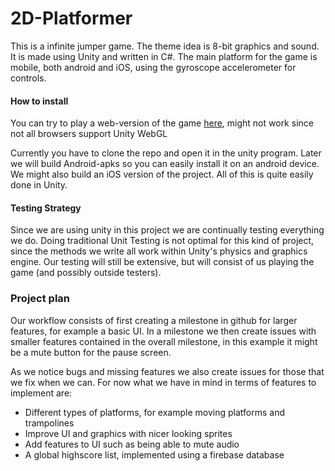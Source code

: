 # 2D-Platformer
This is a infinite jumper game. The theme idea is
8-bit graphics and sound. It is made using Unity and written in C#. The main
platform for the game is mobile, both android and iOS, using the gyroscope
accelerometer for controls.

#### How to install
You can try to play a web-version of the game [here](https://axllind.github.io/2D-platformer/), might not work since not all browsers support Unity WebGL

Currently you have to clone the repo and open it in the unity program.
Later we will build Android-apks so you can easily install it on an android device. We might also build an iOS version of the project. All of this is quite easily done in Unity.

#### Testing Strategy
Since we are using unity in this project we are continually testing everything we do. Doing traditional Unit Testing is not optimal for this kind of project, since the methods we write all work within Unity's physics and graphics engine. Our testing will still be extensive, but will consist of us playing the game (and possibly outside testers).

### Project plan
Our workflow consists of first creating a milestone in github for larger features, for example a basic UI. In a milestone we then create issues with smaller features contained in the overall milestone, in this example it might be a mute button for the pause screen.

As we notice bugs and missing features we also create issues for those that we fix when we can. For now what we have in mind in terms of features to implement are:

- Different types of platforms, for example moving platforms and trampolines
- Improve UI and graphics with nicer looking sprites
- Add features to UI such as being able to mute audio
- A global highscore list, implemented using a firebase database

